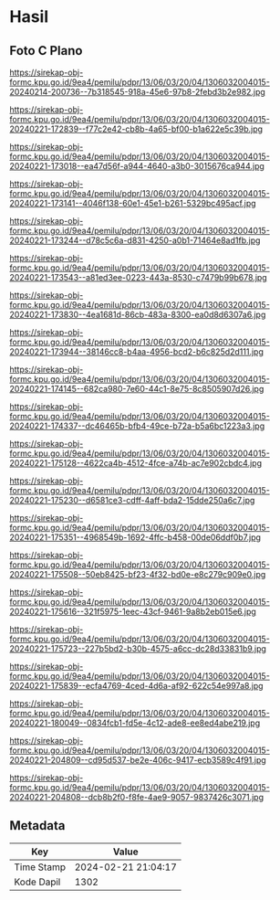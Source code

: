 # Hasil

## Foto C Plano

https://sirekap-obj-formc.kpu.go.id/9ea4/pemilu/pdpr/13/06/03/20/04/1306032004015-20240214-200736--7b318545-918a-45e6-97b8-2febd3b2e982.jpg

https://sirekap-obj-formc.kpu.go.id/9ea4/pemilu/pdpr/13/06/03/20/04/1306032004015-20240221-172839--f77c2e42-cb8b-4a65-bf00-b1a622e5c39b.jpg

https://sirekap-obj-formc.kpu.go.id/9ea4/pemilu/pdpr/13/06/03/20/04/1306032004015-20240221-173018--ea47d56f-a944-4640-a3b0-3015676ca944.jpg

https://sirekap-obj-formc.kpu.go.id/9ea4/pemilu/pdpr/13/06/03/20/04/1306032004015-20240221-173141--4046f138-60e1-45e1-b261-5329bc495acf.jpg

https://sirekap-obj-formc.kpu.go.id/9ea4/pemilu/pdpr/13/06/03/20/04/1306032004015-20240221-173244--d78c5c6a-d831-4250-a0b1-71464e8ad1fb.jpg

https://sirekap-obj-formc.kpu.go.id/9ea4/pemilu/pdpr/13/06/03/20/04/1306032004015-20240221-173543--a81ed3ee-0223-443a-8530-c7479b99b678.jpg

https://sirekap-obj-formc.kpu.go.id/9ea4/pemilu/pdpr/13/06/03/20/04/1306032004015-20240221-173830--4ea1681d-86cb-483a-8300-ea0d8d6307a6.jpg

https://sirekap-obj-formc.kpu.go.id/9ea4/pemilu/pdpr/13/06/03/20/04/1306032004015-20240221-173944--38146cc8-b4aa-4956-bcd2-b6c825d2d111.jpg

https://sirekap-obj-formc.kpu.go.id/9ea4/pemilu/pdpr/13/06/03/20/04/1306032004015-20240221-174145--682ca980-7e60-44c1-8e75-8c8505907d26.jpg

https://sirekap-obj-formc.kpu.go.id/9ea4/pemilu/pdpr/13/06/03/20/04/1306032004015-20240221-174337--dc46465b-bfb4-49ce-b72a-b5a6bc1223a3.jpg

https://sirekap-obj-formc.kpu.go.id/9ea4/pemilu/pdpr/13/06/03/20/04/1306032004015-20240221-175128--4622ca4b-4512-4fce-a74b-ac7e902cbdc4.jpg

https://sirekap-obj-formc.kpu.go.id/9ea4/pemilu/pdpr/13/06/03/20/04/1306032004015-20240221-175230--d6581ce3-cdff-4aff-bda2-15dde250a6c7.jpg

https://sirekap-obj-formc.kpu.go.id/9ea4/pemilu/pdpr/13/06/03/20/04/1306032004015-20240221-175351--4968549b-1692-4ffc-b458-00de06ddf0b7.jpg

https://sirekap-obj-formc.kpu.go.id/9ea4/pemilu/pdpr/13/06/03/20/04/1306032004015-20240221-175508--50eb8425-bf23-4f32-bd0e-e8c279c909e0.jpg

https://sirekap-obj-formc.kpu.go.id/9ea4/pemilu/pdpr/13/06/03/20/04/1306032004015-20240221-175616--321f5975-1eec-43cf-9461-9a8b2eb015e6.jpg

https://sirekap-obj-formc.kpu.go.id/9ea4/pemilu/pdpr/13/06/03/20/04/1306032004015-20240221-175723--227b5bd2-b30b-4575-a6cc-dc28d33831b9.jpg

https://sirekap-obj-formc.kpu.go.id/9ea4/pemilu/pdpr/13/06/03/20/04/1306032004015-20240221-175839--ecfa4769-4ced-4d6a-af92-622c54e997a8.jpg

https://sirekap-obj-formc.kpu.go.id/9ea4/pemilu/pdpr/13/06/03/20/04/1306032004015-20240221-180049--0834fcb1-fd5e-4c12-ade8-ee8ed4abe219.jpg

https://sirekap-obj-formc.kpu.go.id/9ea4/pemilu/pdpr/13/06/03/20/04/1306032004015-20240221-204809--cd95d537-be2e-406c-9417-ecb3589c4f91.jpg

https://sirekap-obj-formc.kpu.go.id/9ea4/pemilu/pdpr/13/06/03/20/04/1306032004015-20240221-204808--dcb8b2f0-f8fe-4ae9-9057-9837426c3071.jpg


## Metadata

| Key        | Value               |
| ---------- | ------------------- |
| Time Stamp | 2024-02-21 21:04:17 |
| Kode Dapil | 1302                |



